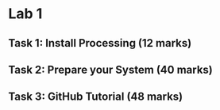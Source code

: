 # Lab 1



## Task 1: Install Processing (12 marks)



## Task 2: Prepare your System (40 marks)



## Task 3: GitHub Tutorial (48 marks)


